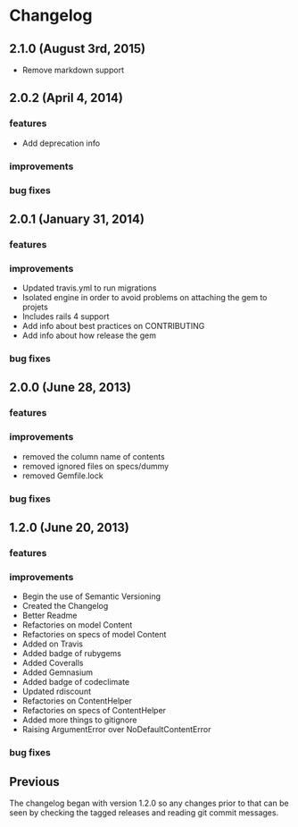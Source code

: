 # Changelog

## 2.1.0 (August 3rd, 2015)

- Remove markdown support

## 2.0.2 (April 4, 2014)

### features

- Add deprecation info 

### improvements

### bug fixes

## 2.0.1 (January 31, 2014)

### features

### improvements

- Updated travis.yml to run migrations
- Isolated engine in order to avoid problems on attaching the gem to projets
- Includes rails 4 support
- Add info about best practices on CONTRIBUTING
- Add info about how release the gem

### bug fixes

## 2.0.0 (June 28, 2013)

### features

### improvements

- removed the column name of contents
- removed ignored files on specs/dummy
- removed Gemfile.lock

### bug fixes

## 1.2.0 (June 20, 2013)

### features

### improvements

- Begin the use of Semantic Versioning
- Created the Changelog
- Better Readme
- Refactories on model Content
- Refactories on specs of model Content
- Added on Travis
- Added badge of rubygems
- Added Coveralls
- Added Gemnasium
- Added badge of codeclimate
- Updated rdiscount
- Refactories on ContentHelper
- Refactories on specs of ContentHelper
- Added more things to gitignore
- Raising ArgumentError over NoDefaultContentError

### bug fixes

## Previous

The changelog began with version 1.2.0 so any changes prior to that
can be seen by checking the tagged releases and reading git commit
messages.
